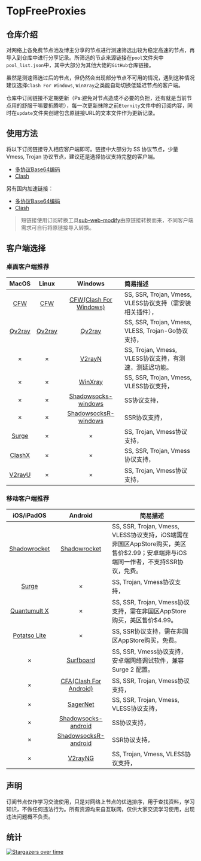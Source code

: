 # TopFreeProxies

## 仓库介绍

对网络上各免费节点池及博主分享的节点进行测速筛选出较为稳定高速的节点，再导入到仓库中进行分享记录。所筛选的节点来源链接在`pool`文件夹中`pool_list.json`中，其中大部分为其他大佬的`GitHub`仓库链接。

虽然是测速筛选过后的节点，但仍然会出现部分节点不可用的情况，遇到这种情况建议选择`Clash For Windows`, `WinXray`之类能自动切换低延迟节点的客户端。

仓库中订阅链接不定期更新（Ps:避免对节点造成不必要的负担，还有就是当前节点用的舒服干嘛要折腾呢），每一次更新抹除之前`Eternity`文件中的订阅内容，同时在`update`文件夹创建包含原链接URL的文本文件作为更新记录。

## 使用方法

将以下订阅链接导入相应客户端即可。链接中大部分为 SS 协议节点，少量 Vmess, Trojan 协议节点，建议还是选择协议支持完整的客户端。

- [多协议Base64编码](https://raw.githubusercontent.com/alanbobs999/TopFreeProxies/main/Eternity)
- [Clash](https://suo.yt/uUCeAUB)

另有国内加速链接：

- [多协议Base64编码](https://raw.fastgit.org/alanbobs999/TopFreeProxies/main/Eternity)
- [Clash](https://suo.yt/ZwIg2Sg)

>短链接使用订阅转换工具[sub-web-modify](https://sub.v1.mk/)由原链接转换而来，不同客户端需求可自行将原链接导入转换。

## 客户端选择

### 桌面客户端推荐

|                            MacOS                             |                            Linux                             |                           Windows                            | 简易描述                                           |
| :----------------------------------------------------------: | :----------------------------------------------------------: | :----------------------------------------------------------: | :------------------------------------------------- |
| [CFW](https://github.com/Fndroid/clash_for_windows_pkg/releases) | [CFW](https://github.com/Fndroid/clash_for_windows_pkg/releases) | [CFW(Clash For Windows)](https://github.com/Fndroid/clash_for_windows_pkg/releases) | SS, SSR, Trojan, Vmess, VLESS协议支持（需安装相关插件），            |
|     [Qv2ray](https://github.com/Qv2ray/Qv2ray/releases)      |     [Qv2ray](https://github.com/Qv2ray/Qv2ray/releases)      |     [Qv2ray](https://github.com/Qv2ray/Qv2ray/releases)      | SS, SSR, Trojan, Vmess, VLESS, Trojan-Go协议支持， |
|                              ×                               |                              ×                               |      [V2rayN](https://github.com/2dust/v2rayN/releases)      | SS, Trojan, Vmess, VLESS协议支持，有测速，测延迟功能。                 |
|                              ×                               |                              ×                               |    [WinXray](https://github.com/TheMRLL/winxray/releases)    | SS, SSR, Trojan, Vmess, VLESS协议支持，            |
|                              ×                               |                              ×                               | [Shadowsocks-windows](https://github.com/shadowsocks/shadowsocks-windows/releases) | SS协议支持，                                       |
|                              ×                               |                              ×                               | [ShadowsocksR-windows](https://github.com/HMBSbige/ShadowsocksR-Windows/releases) | SSR协议支持，                                      |
|                [Surge](https://nssurge.com/)                 |                              ×                               |                              ×                               | SS, Trojan, Vmess协议支持，                        |
|   [ClashX](https://github.com/yichengchen/clashX/releases)   |                              ×                               |                              ×                               | SS, SSR, Trojan, Vmess协议支持，                   |
|      [V2rayU](https://github.com/yanue/V2rayU/releases)      |                              ×                               |                              ×                               | SS, Trojan, Vmess协议支持，                        |

### 移动客户端推荐

|                          iOS/iPadOS                          |                           Android                            | 简易描述                                                     |
| :----------------------------------------------------------: | :----------------------------------------------------------: | ------------------------------------------------------------ |
| [Shadowrocket](https://apps.apple.com/us/app/shadowrocket/id932747118) | [Shadowrocket](https://play.google.com/store/apps/details?id=com.v2cross.proxy) | SS, SSR, Trojan, Vmess, VLESS协议支持，iOS端需在非国区AppStore购买，美区售价$2.99；安卓端非与iOS端同一作者，不支持SSR协议，免费。 |
|                [Surge](https://nssurge.com/)                 |                              ×                               | SS, Trojan, Vmess协议支持，                                  |
| [Quantumult X](https://apps.apple.com/us/app/quantumult-x/id1443988620) |                              ×                               | SS, SSR, Trojan, Vmess协议支持，需在非国区AppStore购买，美区售价$4.99。 |
| [Potatso Lite](https://apps.apple.com/us/app/potatso-lite/id1239860606) |                              ×                               | SS, SSR协议支持，需在非国区AppStore购买，免费。              |
|                              ×                               | [Surfboard](https://play.google.com/store/apps/details?id=com.getsurfboard) | SS, SSR, Vmess协议支持，安卓端网络调试软件，兼容 Surge 2 配置。 |
|                              ×                               | [CFA(Clash For Android)](https://github.com/Kr328/ClashForAndroid/releases) | SS, SSR, Trojan, Vmess协议支持，                             |
|                              ×                               |  [SagerNet](https://github.com/SagerNet/SagerNet/releases)   | SS, SSR, Trojan, Vmess, VLESS协议支持，                      |
|                              ×                               | [Shadowsocks-android](https://github.com/shadowsocks/shadowsocks-android/releases) | SS协议支持，                                                 |
|                              ×                               | [ShadowsocksR-android](https://github.com/HMBSbige/ShadowsocksR-Android/releases) | SSR协议支持，                                                |
|                              ×                               |     [V2rayNG](https://github.com/2dust/v2rayNG/releases)     | SS, Trojan, Vmess, VLESS协议支持，                           |


## 声明

订阅节点仅作学习交流使用，只是对网络上节点的优选排序，用于查找资料，学习知识，不做任何违法行为。所有资源均来自互联网，仅供大家交流学习使用，出现违法问题概不负责。

## 统计

[![Stargazers over time](https://starchart.cc/alanbobs999/TopFreeProxies.svg)](https://starchart.cc/alanbobs999/TopFreeProxies)
